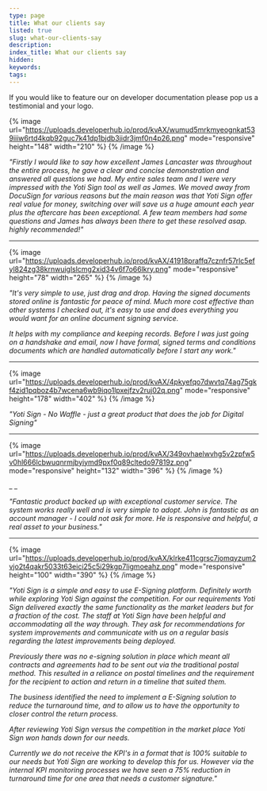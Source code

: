 ```yaml
---
type: page
title: What our clients say
listed: true
slug: what-our-clients-say
description: 
index_title: What our clients say
hidden: 
keywords: 
tags: 
---
```


If you would like to feature our on developer documentation please pop us a testimonial and your logo.

{% image url="https://uploads.developerhub.io/prod/kvAX/wumud5mrkmyeognkat539iiiw6rtd4kqb92guc7k41dp1bjdb3jidr3jmf0n4p26.png" mode="responsive" height="148" width="210" %}
{% /image %}

_"Firstly I would like to say how excellent James Lancaster was throughout the entire process, he gave a clear and concise demonstration and answered all questions we had. My entire sales team and I were very impressed with the Yoti Sign tool as well as James. We moved away from DocuSign for various reasons but the main reason was that Yoti Sign offer real value for money, switching over will save us a huge amount each year plus the aftercare has been exceptional. A few team members had some questions and James has always been there to get these resolved asap. highly recommended!"_

---

{% image url="https://uploads.developerhub.io/prod/kvAX/41918praffq7cznfr57rlc5efyl824zg38krnwuiglslcmg2xid34v6f7o66lkry.png" mode="responsive" height="78" width="265" %}
{% /image %}

_"It's very simple to use, just drag and drop. Having the signed documents stored online is fantastic for peace of mind. Much more cost effective than other systems I checked out, it's easy to use and does everything you would want for an online document signing service._

_It helps with my compliance and keeping records. Before I was just going on a handshake and email, now I have formal, signed terms and conditions documents which are handled automatically before I start any work."_

---

{% image url="https://uploads.developerhub.io/prod/kvAX/4pkyefqo7dwvtq74ag75gkf4zid1pqboz4b7wcena6wb9iqo1lpxejfzv2ruj02q.png" mode="responsive" height="178" width="402" %}
{% /image %}

_"Yoti Sign - No Waffle - just a great product that does the job for Digital Signing"_

---

{% image url="https://uploads.developerhub.io/prod/kvAX/349ovhaelwvhg5v2zpfw5v0hl666lcbwuqnrmjbyiymd9pxf0q89cltedo97819z.png" mode="responsive" height="132" width="396" %}
{% /image %}

_
_

_"Fantastic product backed up with exceptional customer service. The system works really well and is very simple to adopt. John is fantastic as an account manager - I could not ask for more. He is responsive and helpful, a real asset to your business."_

---

{% image url="https://uploads.developerhub.io/prod/kvAX/klrke411cgrsc7jomqyzum2vjo2t4qakr5033t63eici25c5i29kgp7ligmoeahz.png" mode="responsive" height="100" width="390" %}
{% /image %}

_"Yoti Sign is a simple and easy to use E-Signing platform. Definitely worth while exploring Yoti Sign against the competition. For our requirements Yoti Sign delivered exactly the same functionality as the market leaders but for a fraction of the cost. The staff at Yoti Sign have been helpful and accommodating all the way through. They ask for recommendations for system improvements and communicate with us on a regular basis regarding the latest improvements being deployed._

_Previously there was no e-signing solution in place which meant all contracts and agreements had to be sent out via the traditional postal method. This resulted in a reliance on postal timelines and the requirement for the recipient to action and return in a timeline that suited them._

_The business identified the need to implement a E-Signing solution to reduce the turnaround time, and to allow us to have the opportunity to closer control the return process._

_After reviewing Yoti Sign versus the competition in the market place Yoti Sign won hands down for our needs._

_Currently we do not receive the KPI's in a format that is 100% suitable to our needs but Yoti Sign are working to develop this for us. However via the internal KPI monitoring processes we have seen a 75% reduction in turnaround time for one area that needs a customer signature."_